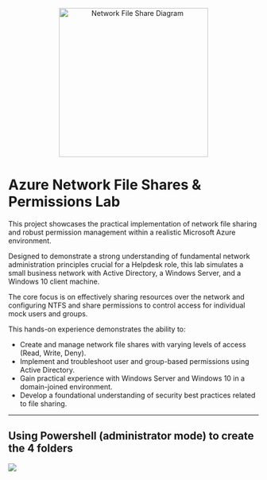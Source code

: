<p align="center">
  <img src="https://tresorit.com/blog/content/images/size/w2000/2023/07/Secure-file-sharing_withoutlogo@2x.png" alt="Network File Share Diagram" width="300">
</p>

# Azure Network File Shares & Permissions Lab

This project showcases the practical implementation of network file sharing and robust permission management within a realistic Microsoft Azure environment. 

Designed to demonstrate a strong understanding of fundamental network administration principles crucial for a Helpdesk role, this lab simulates a small business network with Active Directory, a Windows Server, and a Windows 10 client machine.

The core focus is on effectively sharing resources over the network and configuring NTFS and share permissions to control access for individual mock users and groups. 

This hands-on experience demonstrates the ability to:

- Create and manage network file shares with varying levels of access (Read, Write, Deny).
- Implement and troubleshoot user and group-based permissions using Active Directory.
- Gain practical experience with Windows Server and Windows 10 in a domain-joined environment.
- Develop a foundational understanding of security best practices related to file sharing.

---

## Using Powershell (administrator mode) to create the 4 folders

<p>
  <img src="https://github.com/user-attachments/assets/c9712364-83f0-40c2-8ebf-09712f49c512">
</p>
